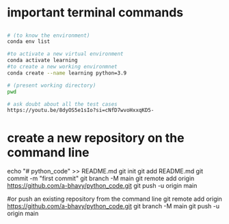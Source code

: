 # important terminal commands
## 
```bash
# (to know the environment)
conda env list

#to activate a new virtual environment
conda activate learning
#to create a new working environmnet
conda create --name learning python=3.9

# (present working directory)
pwd

# ask doubt about all the test cases
https://youtu.be/8dyOS5e1sIo?si=cNfD7wvoHxxqKD5-


```
# create a new repository on the command line
echo "# python_code" >> README.md
git init
git add README.md
git commit -m "first commit"
git branch -M main
git remote add origin https://github.com/a-bhavy/python_code.git
git push -u origin main

#or push an existing repository from the command line
git remote add origin https://github.com/a-bhavy/python_code.git
git branch -M main
git push -u origin main